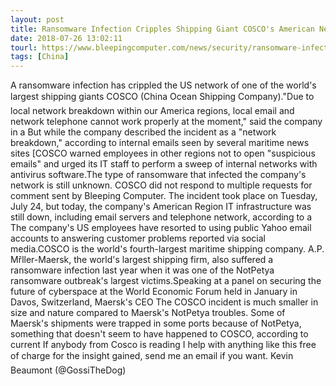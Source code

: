 ```yaml
---
layout: post
title: Ransomware Infection Cripples Shipping Giant COSCO's American Network
date: 2018-07-26 13:02:11
tourl: https://www.bleepingcomputer.com/news/security/ransomware-infection-cripples-shipping-giant-coscos-american-network/
tags: [China]
---
```

A ransomware infection has crippled the US network of one of the world's largest shipping giants COSCO (China Ocean Shipping Company)."Due to local network breakdown within our America regions, local email and network telephone cannot work properly at the moment," said the company in a But while the company described the incident as a "network breakdown," according to internal emails seen by several maritime news sites [COSCO warned employees in other regions not to open "suspicious emails" and urged its IT staff to perform a sweep of internal networks with antivirus software.The type of ransomware that infected the company's network is still unknown. COSCO did not respond to multiple requests for comment sent by Bleeping Computer. The incident took place on Tuesday, July 24, but today, the company's American Region IT infrastructure was still down, including email servers and telephone network, according to a The company's US employees have resorted to using public Yahoo email accounts to answering customer problems reported via social media.COSCO is the world's fourth-largest maritime shipping company. A.P. Mřller-Maersk, the world's largest shipping firm, also suffered a ransomware infection last year when it was one of the NotPetya ransomware outbreak's largest victims.Speaking at a panel on securing the future of cyberspace at the World Economic Forum held in January in Davos, Switzerland, Maersk's CEO The COSCO incident is much smaller in size and nature compared to Maersk's NotPetya troubles. Some of Maersk's shipments were trapped in some ports because of NotPetya, something that doesn't seem to have happened to COSCO, according to current If anybody from Cosco is reading I help with anything like this free of charge for the insight gained, send me an email if you want. Kevin Beaumont (@GossiTheDog) 